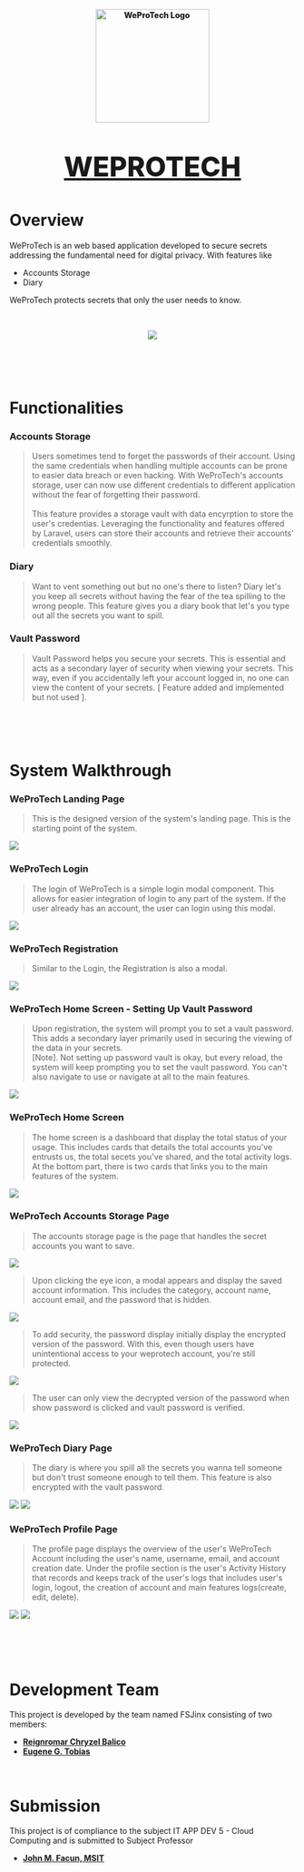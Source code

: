 <p align="center">
    <a href="#" style="color: #191919; font-weight: 800;">
    <img src="public/images/dark_logo.png" width="200" alt="WeProTech Logo">
    <p align="center" style="font-size: 3rem;">WEPROTECH</p>
    </a>
</p>

# Overview

WeProTech is an web based application developed to secure secrets addressing the fundamental need for digital privacy. With features like

- Accounts Storage
- Diary

WeProTech protects secrets that only the user needs to know.

<br>

<p align="center"><img src="resources/images/screenshots/landing_banner.png" align="center"></p>

<br><br><br>

# Functionalities

### Accounts Storage
> Users sometimes tend to forget the passwords of their account. Using the same credentials when handling multiple accounts can be prone to easier data breach or even hacking. With WeProTech's accounts storage, user can now use different credentials to different application without the fear of forgetting their password. 
<br><br> 
This feature provides a storage vault with data encyrption to store the user's credentias. Leveraging the functionality and features offered by Laravel, users can store their accounts and retrieve their accounts' credentials smoothly.

### Diary
> Want to vent something out but no one's there to listen? Diary let's you keep all secrets without having the fear of the tea spilling to the wrong people. This feature gives you a diary book that let's you type out all the secrets you want to spill. 

### Vault Password
> Vault Password helps you secure your secrets. This is essential and acts as a secondary layer of security when viewing your secrets. This way, even if you accidentally left your account logged in, no one can view the content of your secrets. [ Feature added and implemented but not used ].

<br><br><br>

# System Walkthrough

### WeProTech Landing Page
> This is the designed version of the system's landing page. This is the starting point of the system.

<img src="resources/images/screenshots/LANDING PAGE.png">

### WeProTech Login
> The login of WeProTech is a simple login modal component. This allows for easier integration of login to any part of the system. If the user already has an account, the user can login using this modal.

<img src="resources/images/screenshots/login.png">

### WeProTech Registration
> Similar to the Login, the Registration is also a modal. 

<img src="resources/images/screenshots/registration.png">

### WeProTech Home Screen - Setting Up Vault Password
> Upon registration, the system will prompt you to set a vault password. This adds a secondary layer primarily used in securing the viewing of the data in your secrets. <br>
> [Note]. Not setting up password vault is okay, but every reload, the system will keep prompting you to set the vault password. You can't also navigate to use or navigate at all to the main features. 

<img src="resources/images/screenshots/home2.png">

### WeProTech Home Screen

> The home screen is a dashboard that display the total status of your usage. This includes cards that details the total accounts you've entrusts us, the total secets you've shared, and the total activity logs. At the bottom part, there is two cards that links you to the main features of the system.

<img src="resources/images/screenshots/home1.png">

### WeProTech Accounts Storage Page
> The accounts storage page is the page that handles the secret accounts you want to save.

<img src="resources/images/screenshots/accounts1.png">

> Upon clicking the eye icon, a modal appears and display the saved account information. This includes the category, account name, account email, and the password that is hidden.

<img src="resources/images/screenshots/accounts2.png">


> To add security, the password display initially display the encrypted version of the password. With this, even though users have unintentional access to your weprotech account, you're still protected.

<img src="resources/images/screenshots/accounts4.png">


> The user can only view the decrypted version of the password when show password is clicked and vault password is verified.

<img src="resources/images/screenshots/accounts4.png">

### WeProTech Diary Page

> The diary is where you spill all the secrets you wanna tell someone but don't trust someone enough to tell them. This feature is also encrypted with the vault password.

<img src="resources/images/screenshots/diary1.png">
<img src="resources/images/screenshots/diary2.png">

### WeProTech Profile Page

> The profile page displays the overview of the user's WeProTech Account including the user's name, username, email, and account creation date. Under the profile section is the user's Activity History that records and keeps track of the user's logs that includes user's login, logout, the creation of account and main features logs(create, edit, delete).

<img src="resources/images/screenshots/profile1.png">
<img src="resources/images/screenshots/profile2.png">

<br><br><br>

# Development Team
This project is developed by the team named FSJinx consisting of two members:
- **[Reignromar Chryzel Balico](https://www.facebook.com/arsiioreo)**
- **[Eugene G. Tobias](https://www.facebook.com/EugeneNotFound)**

<br>

# Submission
This project is of compliance to the subject IT APP DEV 5 - Cloud Computing and is submitted to Subject Professor 
- **[John M. Facun, MSIT](https://www.facebook.com/jfacun20)**
